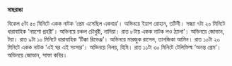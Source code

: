 **মাছরাঙা**

বিকেল ৫টা ৫০ মিনিটে একক নাটক ‘প্রেম এসেছিল একবার’। অভিনয়ে ইয়াশ রোহান, তটিনী। সন্ধ্যা ৭টা ২০ মিনিটে ধারাবাহিক ‘নয়শো প্রহরী’। অভিনয়ে চঞ্চল চৌধুরী, নাদিয়া। রাত ৮টায় একক নাটক লও ঠ্যালা’। অভিনয়ে জোভান, টয়া। রাত ৯টা ১০ মিনিটে ধারাবাহিক ‘টিক্কা রিভেঞ্জ’। অভিনয়ে মারজুক রাসেল, তানজিকা আমিন। রাত ১০টা ২০ মিনিটে একক নাটক ‘এই ঘর এই সংসার’। অভিনয়ে নিলয়, হিমি। রাত ১১টা ৩০ মিনিটে টেলিফিল্ম ‘অনন্ত প্রেম’। অভিনয়ে জোভান, সাফা কবির।
